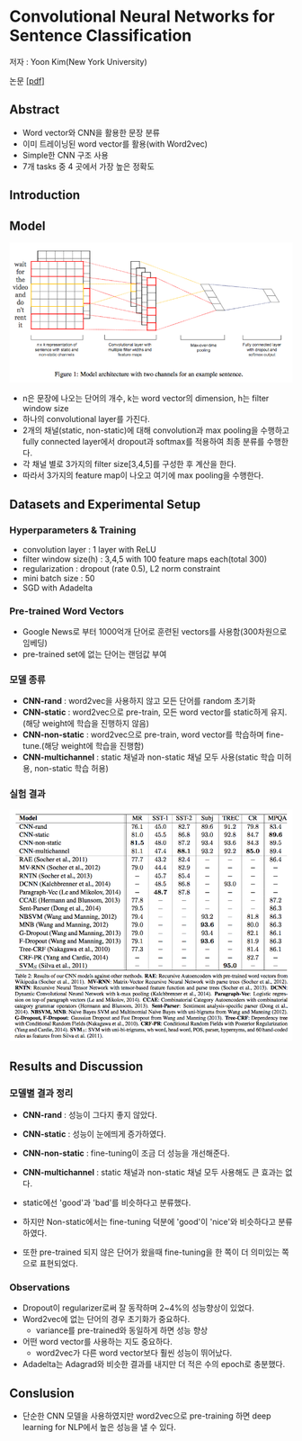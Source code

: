 # Convolutional Neural Networks for Sentence Classification
저자 : Yoon Kim(New York University)

논문 [[pdf]](http://emnlp2014.org/papers/pdf/EMNLP2014181.pdf)

## Abstract
- Word vector와 CNN을 활용한 문장 분류
- 이미 트레이닝된 word vector를 활용(with Word2vec)
- Simple한 CNN 구조 사용
- 7개 tasks 중 4 곳에서 가장 높은 정확도

## Introduction

## Model
![model](https://github.com/yanggyu17/DeepLearning_papers/blob/master/images/CNNModel.png)
- n은 문장에 나오는 단어의 개수, k는 word vector의 dimension, h는 filter window size
- 하나의 convolutional layer를 가진다.
- 2개의 채널(static, non-static)에 대해 convolution과 max pooling을 수행하고 fully connected layer에서 dropout과 softmax를 적용하여 최종 분류를 수행한다.
- 각 채널 별로 3가지의 filter size[3,4,5]를 구성한 후 계산을 한다.
- 따라서 3가지의 feature map이 나오고 여기에 max pooling을 수행한다.

## Datasets and Experimental Setup
### Hyperparameters & Training
- convolution layer : 1 layer with ReLU
- filter window size(h) : 3,4,5 with 100 feature maps each(total 300)
- regularization : dropout (rate 0.5), L2 norm constraint
- mini batch size : 50
- SGD with Adadelta

### Pre-trained Word Vectors
- Google News로 부터 1000억개 단어로 훈련된 vectors를 사용함(300차원으로 임베딩)
- pre-trained set에 없는 단어는 랜덤값 부여

### 모델 종류
- **CNN-rand** : word2vec을 사용하지 않고 모든 단어를 random 초기화
- **CNN-static** : word2vec으로 pre-train, 모든 word vector를 static하게 유지.(해당 weight에 학습을 진행하지 않음)
- **CNN-non-static** : word2vec으로 pre-train, word vector를 학습하며 fine-tune.(해당 weight에 학습을 진행함)
- **CNN-multichannel** : static 채널과 non-static 채널 모두 사용(static 학습 미허용, non-static 학습 허용)
### 실험 결과
![result](https://github.com/yanggyu17/DeepLearning_papers/blob/master/images/CNNforSC.png)

## Results and Discussion
### 모델별 결과 정리
- **CNN-rand** : 성능이 그다지 좋지 않았다.
- **CNN-static** : 성능이 눈에띄게 증가하였다.
- **CNN-non-static** : fine-tuning이 조금 더 성능을 개선해준다.
- **CNN-multichannel** : static 채널과 non-static 채널 모두 사용해도 큰 효과는 없다.

- static에선 'good'과 'bad'를 비슷하다고 분류했다. 
- 하지만 Non-static에서는 fine-tuning 덕분에 'good'이 'nice'와 비슷하다고 분류하였다.
- 또한 pre-trained 되지 않은 단어가 왔을때 fine-tuning을 한 쪽이 더 의미있는 쪽으로 표현되었다.

### Observations
- Dropout이 regularizer로써 잘 동작하며 2~4%의 성능향상이 있었다.
- Word2vec에 없는 단어의 경우 초기화가 중요하다.
    - variance를 pre-trained와 동일하게 하면 성능 향상
- 어떤 word vector를 사용하는 지도 중요하다.
    - word2vec가 다른 word vector보다 훨씬 성능이 뛰어났다.
- Adadelta는 Adagrad와 비슷한 결과를 내지만 더 적은 수의 epoch로 충분했다.

## Conslusion
- 단순한 CNN 모델을 사용하였지만 word2vec으로 pre-training 하면 deep learning for NLP에서 높은 성능을 낼 수 있다.